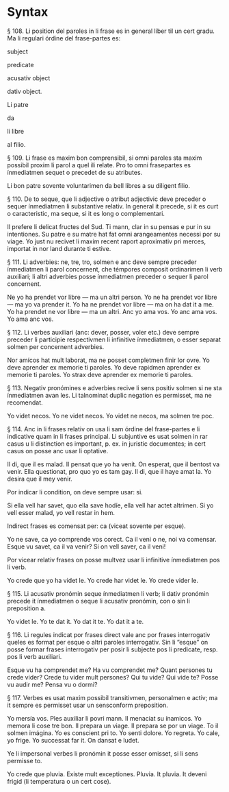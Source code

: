 # Syntax

§ 108. Li position del paroles in li frase es in general líber til un cert gradu. Ma li regulari órdine del frase-partes es:

subject

predicate

acusativ object

dativ object.

Li patre

da

li libre

al filio.

§ 109. Li frase es maxim bon comprensibil, si omni paroles sta maxim possibil proxim li parol a quel ili relate. Pro to omni frasepartes es ínmediatmen sequet o precedet de su atributes.

Li bon patre sovente voluntarimen da bell libres a su diligent filio.

§ 110. De to seque, que li adjective o atribut adjectivic deve preceder o sequer ínmediatmen li substantive relativ. In general it precede, si it es curt o caracteristic, ma seque, si it es long o complementari.

Il prefere li delicat fructes del Sud. Ti mann, clar in su pensas e pur in su intentiones. Su patre e su matre hat fat omni arangeamentes necessi por su viage. Yo just nu recivet li maxim recent raport aproximativ pri merces, importat in nor land durante ti estive.

§ 111. Li adverbies: ne, tre, tro, solmen e anc deve sempre preceder ínmediatmen li parol concernent, che témpores composit ordinarimen li verb auxiliari; li altri adverbies posse ínmediatmen preceder o sequer li parol concernent.

Ne yo ha prendet vor libre — ma un altri person.
Yo ne ha prendet vor libre — ma yo va prender it.
Yo ha ne prendet vor libre — ma on ha dat it a me.
Yo ha prendet ne vor libre — ma un aItri.
Anc yo ama vos. Yo anc ama vos. Yo ama anc vos.

§ 112. Li verbes auxiliari (anc: dever, posser, voler etc.) deve sempre preceder li participie respectivmen li infinitive ínmediatmen, o esser separat solmen per concernent adverbies.

Nor amícos hat mult laborat, ma ne posset completmen finir lor ovre. Yo deve aprender ex memorie ti paroles. Yo deve rapidmen aprender ex memorie ti paroles. Yo strax deve aprender ex memorie ti paroles.

§ 113. Negativ pronómines e adverbies recive li sens positiv solmen si ne sta ínmediatmen avan les. Li talnominat duplic negation es permisset, ma ne recomendat.

Yo videt necos. Yo ne videt necos. Yo videt ne necos, ma solmen tre poc.

§ 114. Anc in li frases relativ on usa li sam órdine del frase-partes e li indicative quam in li frases principal. Li subjuntive es usat solmen in rar casus u li distinction es important, p. ex. in juristic documentes; in cert casus on posse anc usar li optative.

Il di, que il es malad. Il pensat que yo ha venit. On esperat, que il bentost va venir. Ella questionat, pro quo yo es tam gay. Il di, que il haye amat la. Yo desira que il mey venir.

Por indicar li condition, on deve sempre usar: si.

Si ella vell har savet, quo ella save hodíe, ella vell har actet altrimen. Si yo vell esser malad, yo vell restar in hem.

Indirect frases es comensat per: ca (viceat sovente per esque).

Yo ne save, ca yo comprende vos corect. Ca il veni o ne, noi va comensar. Esque vu savet, ca il va venir? Si on vell saver, ca il veni!

Por vicear relativ frases on posse multvez usar li infinitive ínmediatmen pos li verb.

Yo crede que yo ha videt le. Yo crede har videt le. Yo crede vider le.

§ 115. Li acusativ pronómin seque ínmediatmen li verb; li dativ pronómin precede it ínmediatmen o seque li acusativ pronómin, con o sin li preposition a.

Yo videt le. Yo te dat it. Yo dat it te. Yo dat it a te.

§ 116. Li regules indicat por frases direct vale anc por frases interrogativ queles es format per esque o altri paroles interrogativ. Sin li “esque” on posse formar frases interrogativ per posir li subjecte pos li predicate, resp. pos li verb auxiliari.

Esque vu ha comprendet me? Ha vu comprendet me? Quant persones tu crede vider? Crede tu vider mult persones? Qui tu vide? Qui vide te? Posse vu audir me? Pensa vu o dormi?

§ 117. Verbes es usat maxim possibil transitivmen, personalmen e activ; ma it sempre es permisset usar un sensconform preposition.

Yo mersía vos. Ples auxiliar li povri mann. Il menaciat su ínamicos. Yo memora li cose tre bon. Il prepara un viage. Il prepara se por un viage. To il solmen imágina. Yo es conscient pri to. Yo senti dolore. Yo regreta. Yo cale, yo frige. Yo successat far it. On dansat e ludet.

Ye li impersonal verbes li pronómin it posse esser omisset, si li sens permisse to.

Yo crede que pluvia. Existe mult exceptiones. Pluvia. It pluvia. It deveni frigid (li temperatura o un cert cose).